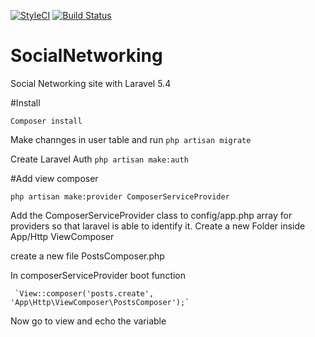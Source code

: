 
[![StyleCI](https://styleci.io/repos/85481364/shield?branch=master)](https://styleci.io/repos/85481364)
[![Build Status](https://travis-ci.org/laravel/socialite.svg?branch=master)](https://travis-ci.org/laravel/socialite)

# SocialNetworking
Social Networking site with Laravel 5.4

#Install

`Composer install`

Make channges in user table and run
 `php artisan migrate`


Create Laravel Auth
 `php artisan make:auth`



#Add view composer

`php artisan make:provider ComposerServiceProvider`


Add the ComposerServiceProvider class to config/app.php array for providers so that laravel is able to identify it.
Create a new Folder inside App/Http ViewComposer

create a new file PostsComposer.php

In composerServiceProvider boot function

	 `View::composer('posts.create', 'App\Http\ViewComposer\PostsComposer');`

Now go to view and echo the variable

